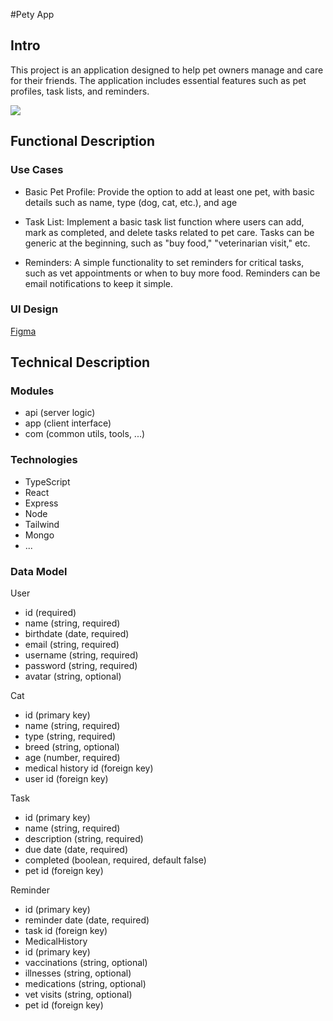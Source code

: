 #Pety App

## Intro

This project is an application designed to help pet owners manage and care for their friends. The application includes essential features such as pet profiles, task lists, and reminders.

![](https://media.giphy.com/media/x90dwDUuUx9Ys/giphy.gif?cid=ecf05e47lr1rdtzx91y7ufg8cxoybmcniasi9tza63cpweyj&ep=v1_gifs_search&rid=giphy.gif&ct=g)

## Functional Description

### Use Cases

- Basic Pet Profile: Provide the option to add at least one pet, with basic details such as name, type (dog, cat, etc.), and age

- Task List: Implement a basic task list function where users can add, mark as completed, and delete tasks related to pet care. Tasks can be generic at the beginning, such as "buy food," "veterinarian visit," etc.

- Reminders: A simple functionality to set reminders for critical tasks, such as vet appointments or when to buy more food. Reminders can be email notifications to keep it simple.

### UI Design

[Figma]()

## Technical Description

### Modules 
- api (server logic)
- app (client interface)
- com (common utils, tools, ...)

### Technologies

- TypeScript
- React
- Express
- Node
- Tailwind
- Mongo
- ...

### Data Model
User
- id (required)
- name (string, required)
- birthdate (date, required)
- email (string, required)
- username (string, required)
- password (string, required)
- avatar (string, optional)

Cat
- id (primary key)
- name (string, required)
- type (string, required)
- breed (string, optional)
- age (number, required)
- medical history id (foreign key)
- user id (foreign key)

Task
- id (primary key)
- name (string, required)
- description (string, required)
- due date (date, required)
- completed (boolean, required, default false)
- pet id (foreign key)

Reminder
- id (primary key)
- reminder date (date, required)
- task id (foreign key)
- MedicalHistory
- id (primary key)
- vaccinations (string, optional)
- illnesses (string, optional)
- medications (string, optional)
- vet visits (string, optional)
- pet id (foreign key)
